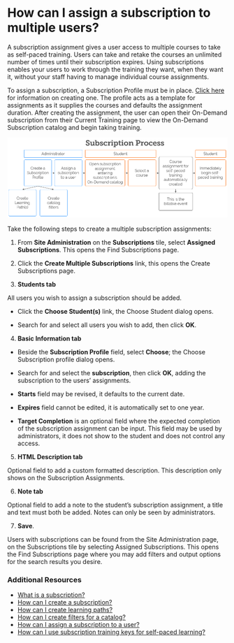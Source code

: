 # How can I assign a subscription to multiple users?

A subscription assignment gives a user access to multiple courses to take as self-paced training. Users can take and retake the courses an unlimited number of times until their subscription expires. Using subscriptions enables your users to work through the training they want, when they want it, without your staff having to manage individual course assignments.

To assign a subscription, a Subscription Profile must be in place. [Click here](/tms/tms-administrators/self-paced-learning-and-subscriptions/create-subscription.md)
for information on creating one. The profile acts as a template for assignments as it supplies the courses and defaults the assignment duration. After creating the assignment, the user can open their On-Demand subscription from their Current Training page to view the On-Demand Subscription catalog and begin taking training.

![](/tms/images/subscription-process.png)

Take the following steps to create a multiple subscription assignments:

1.	From **Site Administration** on the **Subscriptions** tile, select **Assigned Subscriptions**. This opens the Find Subscriptions page. 

2.	Click the **Create Multiple Subscriptions** link, this opens the Create Subscriptions page.

3. **Students tab**

All users you wish to assign a subscription should be added. 

* Click the **Choose Student(s)** link, the Choose Student dialog opens.

* Search for and select all users you wish to add, then click **OK**.

4. **Basic Information tab**

* Beside the **Subscription Profile** field, select **Choose**; the Choose Subscription profile dialog opens.

* Search for and select the **subscription**, then click **OK**, adding the subscription to the users’ assignments.

* **Starts** field may be revised, it defaults to the current date.

* **Expires** field cannot be edited, it is automatically set to one year.

* **Target Completion** is an optional field where the expected completion of the subscription assignment can be input. This field may be used by administrators, it does not show to the student and does not control any access.

5. **HTML Description tab**

Optional field to add a custom formatted description. This description only shows on the Subscription Assignments.

6. **Note tab**

Optional field to add a note to the student’s subscription assignment, a title and text must both be added. Notes can only be seen by administrators.

7.	**Save**.

Users with subscriptions can be found from the Site Administration page, on the Subscriptions tile by selecting Assigned Subscriptions. This opens the Find Subscriptions page where you may add filters and output options for the search results you desire.

### Additional Resources

- [What is a subscription?](/tms/tms-administrators/self-paced-learning-and-subscriptions/subscription-description.md)
- [How can I create a subscription?](/tms/tms-administrators/self-paced-learning-and-subscriptions/create-subscription.md)
- [How can I create learning paths?](/tms/tms-administrators/self-paced-learning-and-subscriptions/create-learning-path.md)
- [How can I create filters for a catalog?](/tms/tms-administrators/self-paced-learning-and-subscriptions/subscription-filters.md)
- [How can I assign a subscription to a user?](/tms/tms-administrators/self-paced-learning-and-subscriptions/subscription-assignment-single.md)
- [How can I use subscription training keys for self-paced learning?](/tms/tms-administrators/self-paced-learning-and-subscriptions/subscription-training-keys.md)


